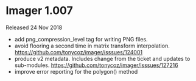 # Imager 1.007

Released 24 Nov 2018

- add png_compression_level tag for writing PNG files. 
- avoid flooring a second time in matrix transform interpolation. https://github.com/tonycoz/imager/isssues/124001 
- produce v2 metadata. Includes change from the ticket and updates to sub-modules. https://github.com/tonycoz/imager/isssues/127216 
- improve error reporting for the polygon() method